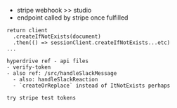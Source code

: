 - stripe webhook >> studio
- endpoint called by stripe once fulfilled

```
return client
  .createIfNotExists(document)
  .then(() => sessionClient.createIfNotExists...etc)
...

hyperdrive ref - api files
- verify-token
- also ref: /src/handleSlackMessage
  - also: handleSlackReaction
  - `createOrReplace` instead of ItNotExists perhaps

try stripe test tokens